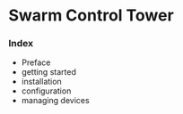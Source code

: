 # Swarm Control Tower




### Index

- Preface
- getting started
- installation
- configuration
- managing devices
